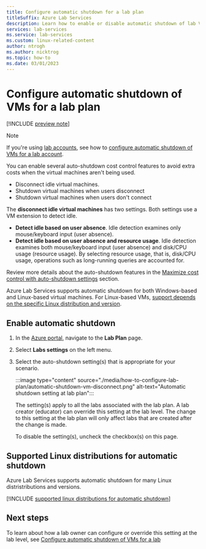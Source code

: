 ```yaml
---
title: Configure automatic shutdown for a lab plan
titleSuffix: Azure Lab Services
description: Learn how to enable or disable automatic shutdown of lab VMs in Azure Lab Services by configuring the lab plan settings. Automatic shutdown happens when a user disconnects from the remote connection.
services: lab-services
ms.service: lab-services
ms.custom: linux-related-content
author: ntrogh
ms.author: nicktrog
ms.topic: how-to
ms.date: 03/01/2023
---
```


# Configure automatic shutdown of VMs for a lab plan

[!INCLUDE [preview note](./includes/lab-services-new-update-focused-article.md)]

> [!NOTE]
> If you're using [lab accounts](concept-lab-accounts-versus-lab-plans.md), see how to [configure automatic shutdown of VMs for a lab account](./how-to-configure-lab-accounts.md).

You can enable several auto-shutdown cost control features to avoid extra costs when the virtual machines aren't being used.

- Disconnect idle virtual machines.
- Shutdown virtual machines when users disconnect
- Shutdown virtual machines when users don't connect

The **disconnect idle virtual machines** has two settings.  Both settings use a VM extension to detect idle.

- **Detect idle based on user absence**.  Idle detection examines only mouse/keyboard input (user absence).
- **Detect idle based on user absence and resource usage**. Idle detection examines both mouse/keyboard input (user absence) and disk/CPU usage (resource usage). By selecting resource usage, that is, disk/CPU usage, operations such as long-running queries are accounted for.

Review more details about the auto-shutdown features in the [Maximize cost control with auto-shutdown settings](cost-management-guide.md#automatic-shutdown-settings-for-cost-control) section.

Azure Lab Services supports automatic shutdown for both Windows-based and Linux-based virtual machines. For Linux-based VMs, [support depends on the specific Linux distribution and version](#supported-linux-distributions-for-automatic-shutdown).

## Enable automatic shutdown

1. In the [Azure portal](https://portal.azure.com/), navigate to the **Lab Plan** page.
1. Select **Labs settings** on the left menu.
1. Select the auto-shutdown setting(s) that is appropriate for your scenario.  

    :::image type="content" source="./media/how-to-configure-lab-plan/automatic-shutdown-vm-disconnect.png" alt-text="Automatic shutdown setting at lab plan":::

    The setting(s) apply to all the labs associated with the lab plan. A lab creator (educator) can override this setting at the lab level. The change to this setting at the lab plan will only affect labs that are created after the change is made.

    To disable the setting(s), uncheck the checkbox(s) on this page.

## Supported Linux distributions for automatic shutdown

Azure Lab Services supports automatic shutdown for many Linux distristributions and versions. 

[!INCLUDE [supported linux distributions for automatic shutdown](./includes/lab-services-auto-shutdown-linux-support.md)]

## Next steps

To learn about how a lab owner can configure or override this setting at the lab level, see [Configure automatic shutdown of VMs for a lab](how-to-enable-shutdown-disconnect.md)
